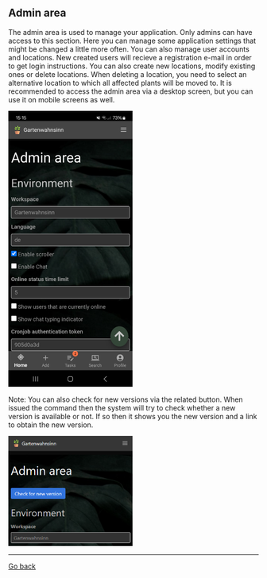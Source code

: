 ## Admin area

The admin area is used to manage your application. Only admins can have access to this section.
Here you can manage some application settings that might be changed a little more often.
You can also manage user accounts and locations. New created users will recieve a registration e-mail in order to get login instructions.
You can also create new locations, modify existing ones or delete locations. When deleting a location, you need to select an alternative
location to which all affected plants will be moved to.
It is recommended to access the admin area via a desktop screen, but you can use it on mobile screens as well.

<img src="gfx/Screenshot_20231219_151537_HortusFox.jpg" alt="screenshot" width="250"/>

Note: You can also check for new versions via the related button. When issued the command then the system will try to check whether a new
version is available or not. If so then it shows you the new version and a link to obtain the new version.

<img src="gfx/Screenshot 2023-12-20 160912.png" alt="screenshot" width="250"/>

<p><hr/></p>

[Go back](index.md)